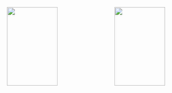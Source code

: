 
<div>
    <p align="center">
        <img height="180em" width="48%" src="https://github-readme-stats.vercel.app/api?username=QueijoQualho&show_icons=true&theme=dracula&hide_border=true">
        <img height="180em" width="48%" src="https://github-readme-stats.vercel.app/api/top-langs/?username=QueijoQualho&layout=donut-vertical&theme=dracula&hide_border=true">
    </p>
</div>




